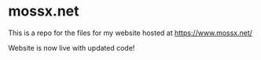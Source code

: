 # mossx.net

This is a repo for the files for my website hosted at https://www.mossx.net/

Website is now live with updated code!
